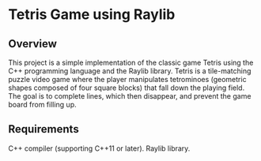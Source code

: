 # Tetris Game using Raylib
## Overview
This project is a simple implementation of the classic game Tetris using the C++ programming language and the Raylib library. Tetris is a tile-matching puzzle video game where the player manipulates tetrominoes (geometric shapes composed of four square blocks) that fall down the playing field. The goal is to complete lines, which then disappear, and prevent the game board from filling up.

## Requirements
C++ compiler (supporting C++11 or later).
Raylib library.
